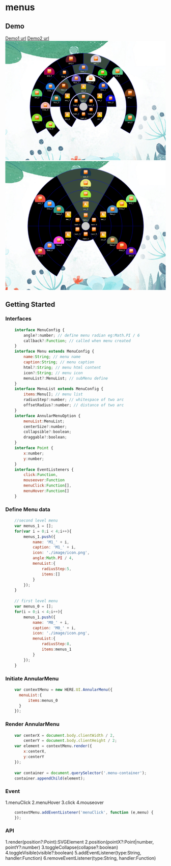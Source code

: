 # menus
## Demo
[Demo1 url](http://htmlpreview.github.io/?https://github.com/kouyjes/menus/blob/master/example/index.html)
[Demo2 url](http://htmlpreview.github.io/?https://github.com/kouyjes/menus/blob/master/example/index-default.html)
![](./screenshot/menu_01.png)
![](./screenshot/menu_02.png)
## Getting Started
### Interfaces
```javascript
    interface MenuConfig {
        angle?:number; // define menu radian eg:Math.PI / 6
        callback?:Function; // called when menu created
    }
    interface Menu extends MenuConfig {
        name:String; // menu name
        caption:String; // menu caption
        html?:String; // menu html content
        icon?:String; // menu icon
        menuList?:MenuList; // subMenu define
    }
    interface MenuList extends MenuConfig {
        items:Menu[]; // menu list
        radiusStep?:number; // whitespace of two arc
        offsetRadius?:number; // distance of two arc
    }
    interface AnnularMenuOption {
        menuList:MenuList;
        centerSize?:number;
        collapsible?:boolean;
        draggable?:boolean;
    }
    interface Point {
        x:number;
        y:number;
    }
    interface EventListeners {
        click:Function,
        mouseover:Function
        menuClick:Function[],
        menuHover:Function[]
    }  
```
### Define Menu data
```javascript
    //second level menu
    var menus_1 = [];
    for(var i = 0;i < 4;i++){
        menus_1.push({
            name: 'M1_' + i,
            caption: 'M1_' + i,
            icon: './image/icon.png',
            angle:Math.PI / 4,
            menuList:{
                radiusStep:5,
                items:[]
            }
        });
    }
    
    // first level menu
    var menus_0 = [];
    for(i = 0;i < 4;i++){
        menus_1.push({
            name: 'M0_' + i,
            caption: 'M0_' + i,
            icon: './image/icon.png',
            menuList:{
                radiusStep:8,
                items:menus_1
            }
        });
    }
```
### Initiate AnnularMenu
```javascript
    var contextMenu = new HERE.UI.AnnularMenu({
      menuList:{
          items:menus_0
      }
    });
```
### Render AnnularMenu
```javascript
    var centerX = document.body.clientWidth / 2,
        centerY = document.body.clientHeight / 2;
    var element = contextMenu.render({
        x:centerX,
        y:centerY
    });
    
    var container = document.querySelector('.menu-container');
    container.appendChild(element);
```
### Event
1.menuClick
2.menuHover
3.click
4.mouseover
```javascript
    contextMenu.addEventListener('menuClick', function (e,menu) {
    });
```
### API 
1.render(position?:Point):SVGElement
2.position(pointX?:Point|number, pointY?:number)
3.toggleCollapse(collapse?:boolean)
4.toggleVisible(visible?:boolean)
5.addEventListener(type:String, handler:Function)
6.removeEventListener(type:String, handler:Function)